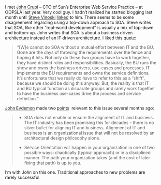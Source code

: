 I met [John Crupi](http://blogs.sun.com/roller/page/crupi) – CTO of
Sun’s Enterprise Web Service Practice – at OOPSLA last year. Very cool
guy. I hadn’t realized he started blogging last month until [Steve
Vinoski](http://www.iona.com/blogs/vinoski/) [linked](http://www.iona.com/blogs/vinoski/archives/000153.html)
to him. There seems to be some disagreement regarding using a top-down
approach to SOA. Steve writes that SOA, like other “real-world
development” is usually a mix of top-down and bottom-up. John writes
that SOA is about a business driven architecture instead of an IT driven
architecture. I liked this
[quote](http://blogs.sun.com/roller/page/crupi/20050312#br_br_soa_means_a):

> “[W]e cannot do SOA without a mutual effort between IT and the BU.
> Gone are the days of throwing the requirements over the fence and
> hoping it hits. Not only do these two groups have to work together,
> they have distinct roles and responsibilities. Basically, the BU runs
> the show and owns the business drivers, use-cases and processes. IT
> implements the BU requirements and owns the service definitions.  It’s
> unfortunate that we really do have to refer to this as a “shift”,
> because we should be doing this anyway. But, the reality is that IT
> and BU typical function as disparate groups and rarely work together
> to have the business use-cases drive the process and service
> definition.”

[John Evdemon](http://blogs.msdn.com/jevdemon) made two
[points](http://blogs.msdn.com/jevdemon/archive/2004/12/17/323889.aspx) 
relevant to this issue several months ago:

> -   SOA does not enable or ensure the alignment of IT and business.
>     The IT industry has been promising this for decades – there is no
>     silver bullet for aligning IT and business. Alignment of IT and
>     business is an organizational issue that will not be resolved by
>     an architectural design philosophy alone.
>
> -   Service Orientation will happen in your organization in one of two
>     possible ways: chaotically (typical approach) or in a disciplined
>     manner. The path your organization takes (and the cost of later
>     fixing that path) is up to you.
>
I’m with John on this one. Traditional approaches to new problems are
rarely successful.
